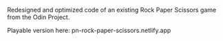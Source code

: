 Redesigned and optimized code of an existing Rock Paper Scissors game from the Odin Project.

Playable version here: pn-rock-paper-scissors.netlify.app
